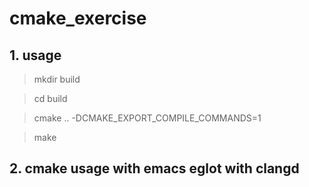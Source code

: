 # cmake_exercise

## 1. usage

>mkdir build

>cd build

>cmake .. -DCMAKE_EXPORT_COMPILE_COMMANDS=1

>make

## 2. cmake usage with emacs eglot with clangd
